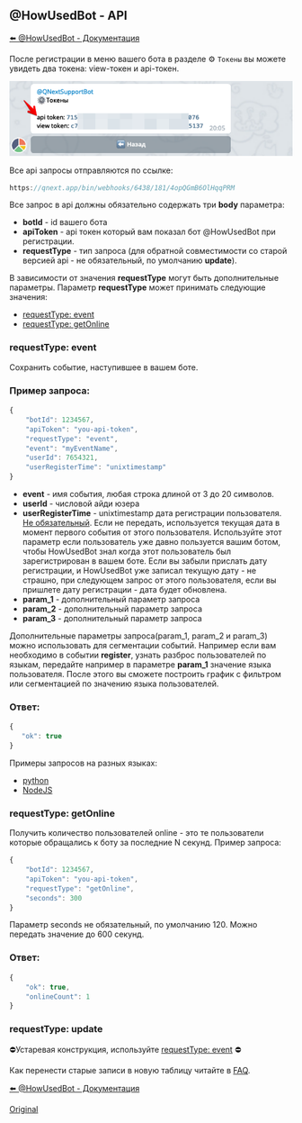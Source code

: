 ## @HowUsedBot - API

[⬅️ @HowUsedBot - Документация](/docs-test/howusedbot)



После регистрации в меню вашего бота в разделе ⚙️ `Токены` вы можете увидеть два токена: view-токен и api-токен.

![](./1.png)



Все api запросы отправляются по ссылке:
```js 
https://qnext.app/bin/webhooks/6438/181/4opQGmB6OlHqqPRM
```

Все запрос в api должны обязательно содержать три **body** параметра:
* **botId** - id вашего бота
* **apiToken** - api токен который вам показал бот @HowUsedBot при регистрации.
* **requestType** - тип запроса (для обратной совместимости со старой версией api - не обязательный, по умолчанию **update**).

В зависимости от значения **requestType** могут быть дополнительные параметры. Параметр **requestType** может принимать следующие значения:
* [requestType: event](#requesttype:-event)
* [requestType: getOnline](#requesttype:-getonline)
### requestType: event

Сохранить событие, наступившее в вашем боте.
### Пример запроса:
```js 
{
    "botId": 1234567,
    "apiToken": "you-api-token",
    "requestType": "event",
    "event": "myEventName",
    "userId": 7654321,
    "userRegisterTime": "unixtimestamp"
}
```
* **event** - имя события, любая строка длиной от 3 до 20 символов.
* **userId** - числовой айди юзера
* **userRegisterTime** - unixtimestamp дата регистрации пользователя. <u>Не обязательный</u>. Если не передать, используется текущая дата в момент первого события от этого пользователя. Используйте этот параметр если пользователь уже давно пользуется вашим ботом, чтобы HowUsedBot знал когда этот пользователь был зарегистрирован в вашем боте. Если вы забыли  прислать дату регистрации, и HowUsedBot уже записал текущую дату - не страшно, при следующем запрос от этого пользователя, если вы пришлете дату регистрации - дата будет обновлена.
* **param_1** - дополнительный параметр запроса
* **param_2** - дополнительный параметр запроса
* **param_3** - дополнительный параметр запроса

Дополнительные параметры запроса(param_1, param_2 и param_3) можно использовать для сегментации событий. Например если вам необходимо в событии **register**, узнать разброс пользователей по языкам, передайте например в параметре **param_1** значение языка пользователя. После этого вы сможете построить график с фильтром или сегментацией по значению языка пользователей.
### Ответ:
```js 
{
   "ok": true
}
```



Примеры запросов на разных языках:
* [python](/docs-test/howusedbot/api-python)
* [NodeJS](/docs-test/howusedbot/api-nodejs)
### requestType: getOnline

Получить количество пользователей online - это те пользователи которые обращались к боту за последние N секунд. Пример запроса:
```js 
{
    "botId": 1234567,
    "apiToken": "you-api-token",
    "requestType": "getOnline",
    "seconds": 300
}
```

Параметр seconds не обязательный, по умолчанию 120. Можно передать значение до 600 секунд.
### Ответ:
```js 
{
    "ok": true,
    "onlineCount": 1
}
```




### requestType: update

⛔️Устаревая конструкция, используйте [requestType: event](#requesttype:-event) ⛔️

 Как перенести старые записи в новую таблицу читайте в [FAQ](/docs-test/howusedbot/faq).



[⬅️ @HowUsedBot - Документация](/docs-test/howusedbot)


  
[Original](https://telegra.ph/HowUsedBot-Api-03-02)
